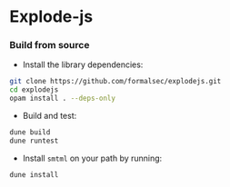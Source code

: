 # Explode-js

### Build from source

- Install the library dependencies:

```sh
git clone https://github.com/formalsec/explodejs.git
cd explodejs
opam install . --deps-only
```

- Build and test:

```sh
dune build
dune runtest
```

- Install `smtml` on your path by running:

```sh
dune install
```
